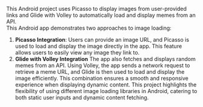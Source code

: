 This Android project uses Picasso to display images from user-provided links and Glide with Volley to automatically load and display memes from an API.<br>
This Android app demonstrates two approaches to image loading:<br>
1. **Picasso Integration**: Users can provide an image URL, and Picasso is used to load and display the image directly in the app. This feature allows users to easily view any image they link to.<br>
2. **Glide with Volley Integration** The app also fetches and displays random memes from an API. Using Volley, the app sends a network request to retrieve a meme URL, and Glide is then used to load and display the image efficiently. This combination ensures a smooth and responsive experience when displaying dynamic content. 
This project highlights the flexibility of using different image loading libraries in Android, catering to both static user inputs and dynamic content fetching.

